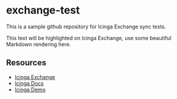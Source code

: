 # exchange-test

This is a sample github repository for Icinga Exchange sync tests.

This text will be highlighted on Icinga Exchange, use some beautiful Markdown rendering here.

## Resources

- [Icinga Exchange](https://exchange.icinga.com)
- [Icinga Docs](https://www.icinga.com/docs/)
- [Icinga Demo](https://www.icinga.com/products/demo/)
